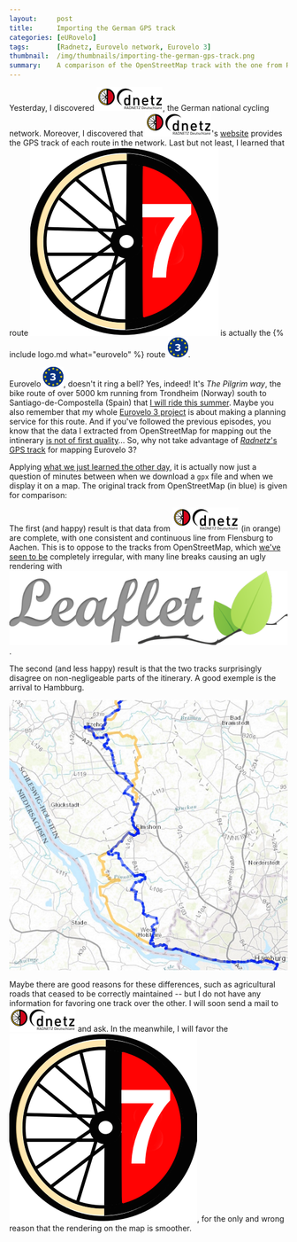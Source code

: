 ```yaml
---
layout:     post
title:      Importing the German GPS track
categories: [eURovelo]
tags:       [Radnetz, Eurovelo network, Eurovelo 3]
thumbnail:  /img/thumbnails/importing-the-german-gps-track.png
summary:    A comparison of the OpenStreetMap track with the one from Radnetz Deutschland.
---
```


Yesterday, I discovered ![*dnetz*](/img/logos/dnetz.png), the German national cycling network. Moreover, I discovered that <span style='display:inline-block'>![*dnetz*](/img/logos/dnetz.png)'s</span> [website](http://www.radnetz-deutschland.de/en.html) provides the GPS track of each route in the network. Last but not least, I learned that route ![D7](\img\logos\d7.png) is actually the {% include logo.md what="eurovelo" %} route ![EV3](\img\logos\ev3.png).

Eurovelo ![EV3](\img\logos\ev3.png), doesn't it ring a bell? Yes, indeed! It's *The Pilgrim way*, the bike route of over 5000 km running from Trondheim (Norway) south to Santiago-de-Compostella (Spain) that [I will ride this summer](). Maybe you also remember that my whole [Eurovelo 3 project](/eurovelo) is about making a planning service for this route. And if you've followed the previous episodes, you know that the data I extracted from OpenStreetMap for mapping out the intinerary [is not of first quality](first-importation)... So, why not take advantage of [*Radnetz*'s GPS track](http://www.radnetz-deutschland.de/index.php?eID=tx_nawsecuredl&u=0&file=fileadmin/Redaktion/Dateien/D-Route_7/Tracks/D-Route7.gpx&t=1463668847&hash=8937aaabac1003afcde14b04a65162cdf25eea22) for mapping Eurovelo 3?

Applying [what we just learned the other day](importing-the-namur-tours-gps-track), it is actually now just a question of minutes between when we download a `gpx` file and when we display it on a map. The original track from OpenStreetMap (in blue) is given for comparison:

<div id='map' class='wide high'></div>

The first (and happy) result is that data from ![*dnetz*](/img/logos/dnetz.png) (in orange) are complete, with one consistent and continuous line from Flensburg to Aachen. This is to oppose to the tracks from OpenStreetMap, which [we've seen to be](first-importation-of-the-track) completely irregular, with many line breaks causing an ugly rendering with <img src="/img/logos/leaflet.png">.

The second (and less happy) result is that the two tracks surprisingly disagree on non-negligeable parts of the itinerary. A good exemple is the arrival to Hambburg.

<div><img src="/img/screenshots/2016-05-18-d7-ev3-disagree-near-hamburg.jpg" class='screenshot'></div>

Maybe there are good reasons for these differences, such as agricultural roads that ceased to be correctly maintained -- but I do not have any information for favoring one track over the other. I will soon send a mail to ![*dnetz*](/img/logos/dnetz.png) and ask. In the meanwhile, I will favor the ![D7](\img\logos\d7.png), for the only and wrong reason that the rendering on the map is smoother.

<script>
    
  // SETTING ---------------------------------------------------------------
  var map = L.map('map', {
    minZoom: 4,
    touchZoom: false,
    scrollWheelZoom: false,
    center: [53, 7],
    zoom: 6
  })
  // chose a 'known provider' from there: http://leaflet-extras.github.io/leaflet-providers/preview/
  L.tileLayer('http://server.arcgisonline.com/ArcGIS/rest/services/World_Topo_Map/MapServer/tile/{z}/{y}/{x}', {
attribution: 'Tiles &copy; Esri'}).addTo(map);

  var d7_from_radnetz = new L.layerGroup();
  $.getJSON("/data/2016-05-18-germany.geojson", function(data) {
    L.geoJson(data, {
      style: function (feature) {
        return {color: '#FFA500'};
      },
      onEachFeature: function (feature, layer) {
        d7_from_radnetz.addLayer(layer);
      }
    });
  });
  d7_from_radnetz.addTo(map);
  
  var ev3_from_openstreetmap = new L.layerGroup();
  $.getJSON("/data/2016-05-18-ev3-osm.geojson", function(data) {
    L.geoJson(data, {
      onEachFeature: function (feature, layer) {
        ev3_from_openstreetmap.addLayer(layer);
      }
    });
  });
  ev3_from_openstreetmap.addTo(map);

  L.control.layers({}, {
    "Route D7 from Radnetz":        d7_from_radnetz,
    "Route EV3 from OpenStreetMap": ev3_from_openstreetmap
  }, {collapsed: false}).addTo(map);

 </script>
